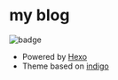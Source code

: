 # my blog

![badge](https://travis-ci.org/SSARCandy/ssarcandy.github.io.svg?branch=develop)

- Powered by [Hexo](https://hexo.io/)
- Theme based on [indigo](https://github.com/yscoder/hexo-theme-indigo)